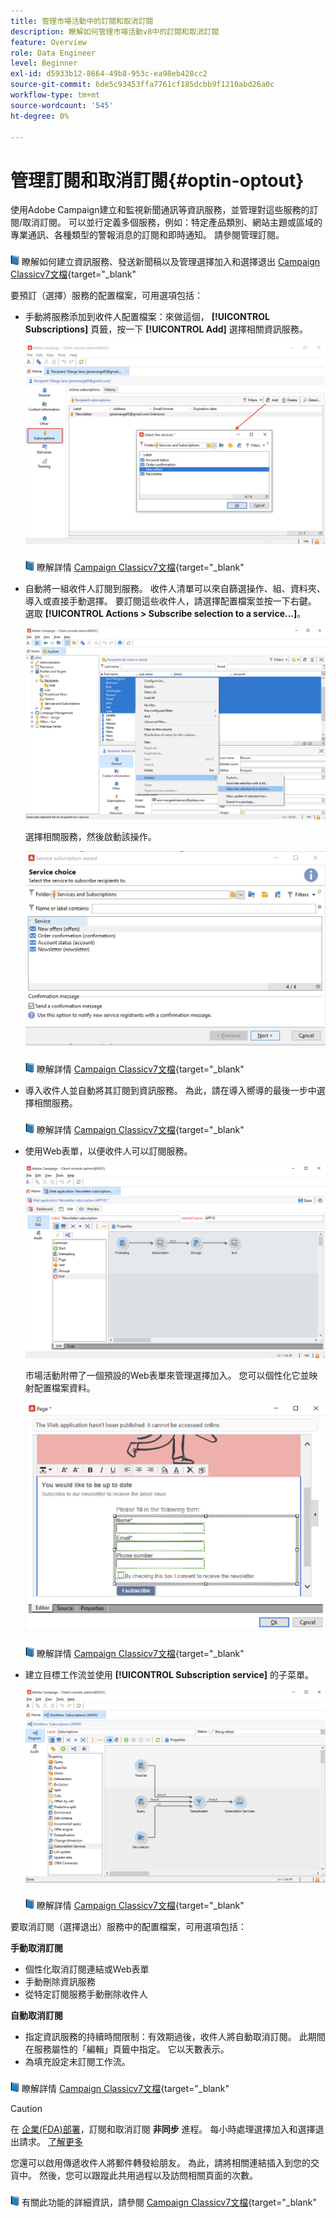 ```yaml
---
title: 管理市場活動中的訂閱和取消訂閱
description: 瞭解如何管理市場活動v8中的訂閱和取消訂閱
feature: Overview
role: Data Engineer
level: Beginner
exl-id: d5933b12-8664-49b8-953c-ea98eb428cc2
source-git-commit: 6de5c93453ffa7761cf185dcbb9f1210abd26a0c
workflow-type: tm+mt
source-wordcount: '545'
ht-degree: 0%

---
```


# 管理訂閱和取消訂閱{#optin-optout}

使用Adobe Campaign建立和監視新聞通訊等資訊服務，並管理對這些服務的訂閱/取消訂閱。 可以並行定義多個服務，例如：特定產品類別、網站主題或區域的專業通訊、各種類型的警報消息的訂閱和即時通知。 請參閱管理訂閱。

![](../assets/do-not-localize/book.png) 瞭解如何建立資訊服務、發送新聞稿以及管理選擇加入和選擇退出 [Campaign Classicv7文檔](https://experienceleague.adobe.com/docs/campaign-classic/using/sending-messages/subscriptions-and-referrals/managing-subscriptions.html){target=&quot;_blank&quot;

要預訂（選擇）服務的配置檔案，可用選項包括：

* 手動將服務添加到收件人配置檔案：來做這個， **[!UICONTROL Subscriptions]** 頁籤，按一下 **[!UICONTROL Add]** 選擇相關資訊服務。

   ![](assets/subscribe-to-a-service.png)

   ![](../assets/do-not-localize/book.png) 瞭解詳情 [Campaign Classicv7文檔](https://experienceleague.adobe.com/docs/campaign-classic/using/getting-started/profile-management/editing-a-profile.html?lang=en#deliveries-tab){target=&quot;_blank&quot;

* 自動將一組收件人訂閱到服務。 收件人清單可以來自篩選操作、組、資料夾、導入或直接手動選擇。 要訂閱這些收件人，請選擇配置檔案並按一下右鍵。 選取 **[!UICONTROL Actions > Subscribe selection to a service...]**。

   ![](assets/subscribe-selection.png)

   選擇相關服務，然後啟動該操作。

   ![](assets/subscribe-confirm.png)

   ![](../assets/do-not-localize/book.png) 瞭解詳情 [Campaign Classicv7文檔](https://experienceleague.adobe.com/docs/campaign-classic/using/getting-started/profile-management/editing-a-profile.html?lang=en#deliveries-tab){target=&quot;_blank&quot;


* 導入收件人並自動將其訂閱到資訊服務。 為此，請在導入嚮導的最後一步中選擇相關服務。

   ![](../assets/do-not-localize/book.png) 瞭解詳情 [Campaign Classicv7文檔](https://experienceleague.adobe.com/docs/campaign-classic/using/getting-started/importing-and-exporting-data/generic-imports-exports/executing-import-jobs.html?lang=en#step-5---additional-step-when-importing-recipients){target=&quot;_blank&quot;

* 使用Web表單，以便收件人可以訂閱服務。

   ![](assets/opt-in-webapp.png)

   市場活動附帶了一個預設的Web表單來管理選擇加入。 您可以個性化它並映射配置檔案資料。

   ![](assets/web-app.png)

   ![](../assets/do-not-localize/book.png) 瞭解詳情 [Campaign Classicv7文檔](https://experienceleague.adobe.com/docs/campaign-classic/using/designing-content/web-forms/use-cases--web-forms.html?lang=en#create-a-subscription--form-with-double-opt-in){target=&quot;_blank&quot;


* 建立目標工作流並使用 **[!UICONTROL Subscription service]** 的子菜單。

   ![](assets/wf-subscription.png)

   ![](../assets/do-not-localize/book.png) 瞭解詳情 [Campaign Classicv7文檔](https://experienceleague.adobe.com/docs/campaign-classic/using/automating-with-workflows/targeting-activities/subscription-services.html?lang=en#example--subscribe-a-list-of-recipients-to-a-newsletter){target=&quot;_blank&quot;

要取消訂閱（選擇退出）服務中的配置檔案，可用選項包括：

**手動取消訂閱**

* 個性化取消訂閱連結或Web表單
* 手動刪除資訊服務
* 從特定訂閱服務手動刪除收件人

**自動取消訂閱**

* 指定資訊服務的持續時間限制：有效期過後，收件人將自動取消訂閱。 此期間在服務屬性的「編輯」頁籤中指定。 它以天數表示。
* 為填充設定未訂閱工作流。

![](../assets/do-not-localize/book.png) 瞭解詳情 [Campaign Classicv7文檔](https://experienceleague.adobe.com/docs/campaign-classic/using/sending-messages/subscriptions-and-referrals/managing-subscriptions.html?lang=en#unsubscribing-a-recipient-from-a-service){target=&quot;_blank&quot;


>[!CAUTION]
>
>在 [企業(FDA)部署](../architecture/enterprise-deployment.md)，訂閱和取消訂閱 **非同步** 進程。 每小時處理選擇加入和選擇退出請求。 [了解更多](../architecture/new-apis.md#sub-apis)

您還可以啟用傳遞收件人將郵件轉發給朋友。 為此，請將相關連結插入到您的交貨中。 然後，您可以跟蹤此共用過程以及訪問相關頁面的次數。

![](../assets/do-not-localize/book.png) 有關此功能的詳細資訊，請參閱 [Campaign Classicv7文檔](https://experienceleague.adobe.com/docs/campaign-classic/using/sending-messages/subscriptions-and-referrals/viral-and-social-marketing.html?lang=en#viral-marketing--forward-to-a-friend){target=&quot;_blank&quot;
